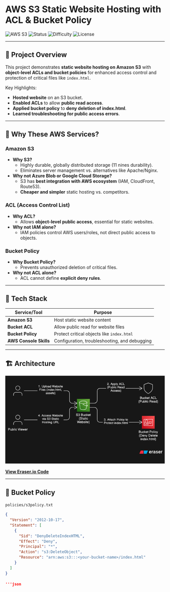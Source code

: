 # AWS S3 Static Website Hosting with ACL & Bucket Policy

![AWS S3](https://img.shields.io/badge/AWS-S3-orange?logo=amazon-aws&logoColor=white)
![Status](https://img.shields.io/badge/Status-Completed-brightgreen)
![Difficulty](https://img.shields.io/badge/Difficulty-Beginner-blue)
![License](https://img.shields.io/badge/License-MIT-blue)


---

## 📌 **Project Overview**
This project demonstrates **static website hosting on Amazon S3** with **object-level ACLs and bucket policies** for enhanced access control and protection of critical files like `index.html`.

Key Highlights:
- **Hosted website** on an S3 bucket.
- **Enabled ACLs** to allow **public read access**.
- **Applied bucket policy** to **deny deletion of index.html**.
- **Learned troubleshooting for public access errors**.

---

## 🎯 **Why These AWS Services?**
### **Amazon S3**
- **Why S3?**  
  - Highly durable, globally distributed storage (11 nines durability).
  - Eliminates server management vs. alternatives like Apache/Nginx.
- **Why not Azure Blob or Google Cloud Storage?**  
  - S3 has **best integration with AWS ecosystem** (IAM, CloudFront, Route53).
  - **Cheaper and simpler** static hosting vs. competitors.

### **ACL (Access Control List)**
- **Why ACL?**  
  - Allows **object-level public access**, essential for static websites.
- **Why not IAM alone?**  
  - IAM policies control AWS users/roles, not direct public access to objects.

### **Bucket Policy**
- **Why Bucket Policy?**  
  - Prevents unauthorized deletion of critical files.
- **Why not ACL alone?**  
  - ACL cannot define **explicit deny rules**.

---

## 🔧 **Tech Stack**
| Service/Tool          | Purpose                                         |
|-----------------------|-------------------------------------------------|
| **Amazon S3**         | Host static website content                     |
| **Bucket ACL**        | Allow public read for website files             |
| **Bucket Policy**     | Protect critical objects like `index.html`      |
| **AWS Console Skills**| Configuration, troubleshooting, and debugging   |

---

## 🏗 **Architecture**
![Architecture](architecture/architecture.png)

**[View Eraser.io Code](architecture/architecture.eraser)**  

---

## 📝 **Bucket Policy**
`policies/s3policy.txt`
```json
{
  "Version": "2012-10-17",
  "Statement": [
    {
      "Sid": "DenyDeleteIndexHTML",
      "Effect": "Deny",
      "Principal": "*",
      "Action": "s3:DeleteObject",
      "Resource": "arn:aws:s3:::<your-bucket-name>/index.html"
    }
  ]
}

'''json


